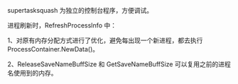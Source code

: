 supertasksquash 为独立的控制台程序，方便调试。 

进程刷新时，RefreshProcessInfo 中： 

1、对原有内存分配方式进行了优化，避免每出现一个新进程，都去执行ProcessContainer.NewData()。 

2、ReleaseSaveNameBuffSize 和 GetSaveNameBuffSize 可以复用之前的进程名使用到的内存。
